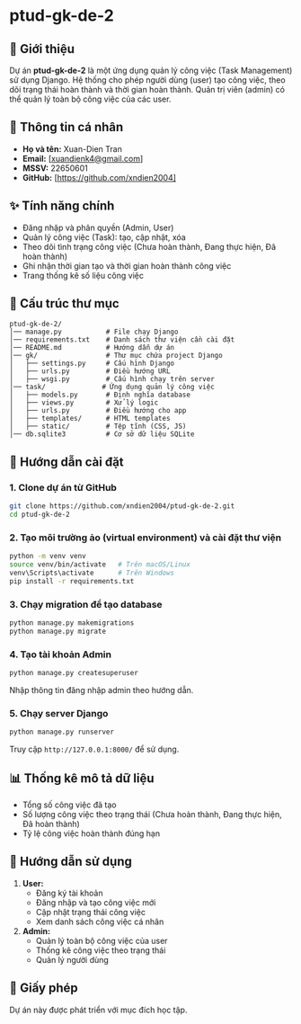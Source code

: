 # ptud-gk-de-2

## 📌 Giới thiệu
Dự án **ptud-gk-de-2** là một ứng dụng quản lý công việc (Task Management) sử dụng Django. Hệ thống cho phép người dùng (user) tạo công việc, theo dõi trạng thái hoàn thành và thời gian hoàn thành. Quản trị viên (admin) có thể quản lý toàn bộ công việc của các user.

## 👤 Thông tin cá nhân
- **Họ và tên:** Xuan-Dien Tran
- **Email:** [xuandienk4@gmail.com]
- **MSSV:** 22650601
- **GitHub:** [https://github.com/xndien2004]

## ✨ Tính năng chính
- Đăng nhập và phân quyền (Admin, User)
- Quản lý công việc (Task): tạo, cập nhật, xóa
- Theo dõi tình trạng công việc (Chưa hoàn thành, Đang thực hiện, Đã hoàn thành)
- Ghi nhận thời gian tạo và thời gian hoàn thành công việc
- Trang thống kê số liệu công việc

## 📂 Cấu trúc thư mục
```
ptud-gk-de-2/
│── manage.py           # File chạy Django
│── requirements.txt    # Danh sách thư viện cần cài đặt
│── README.md           # Hướng dẫn dự án
│── gk/                 # Thư mục chứa project Django
│   ├── settings.py     # Cấu hình Django
│   ├── urls.py         # Điều hướng URL
│   ├── wsgi.py         # Cấu hình chạy trên server
│── task/              # Ứng dụng quản lý công việc
│   ├── models.py       # Định nghĩa database
│   ├── views.py        # Xử lý logic
│   ├── urls.py         # Điều hướng cho app
│   ├── templates/      # HTML templates
│   ├── static/         # Tệp tĩnh (CSS, JS)
│── db.sqlite3          # Cơ sở dữ liệu SQLite
```

## 🚀 Hướng dẫn cài đặt

### 1. Clone dự án từ GitHub
```bash
git clone https://github.com/xndien2004/ptud-gk-de-2.git
cd ptud-gk-de-2
```

### 2. Tạo môi trường ảo (virtual environment) và cài đặt thư viện
```bash
python -m venv venv
source venv/bin/activate   # Trên macOS/Linux
venv\Scripts\activate      # Trên Windows
pip install -r requirements.txt
```

### 3. Chạy migration để tạo database
```bash
python manage.py makemigrations
python manage.py migrate
```

### 4. Tạo tài khoản Admin
```bash
python manage.py createsuperuser
```
Nhập thông tin đăng nhập admin theo hướng dẫn.

### 5. Chạy server Django
```bash
python manage.py runserver
```
Truy cập `http://127.0.0.1:8000/` để sử dụng.

## 📊 Thống kê mô tả dữ liệu
- Tổng số công việc đã tạo
- Số lượng công việc theo trạng thái (Chưa hoàn thành, Đang thực hiện, Đã hoàn thành)
- Tỷ lệ công việc hoàn thành đúng hạn

## 📜 Hướng dẫn sử dụng
1. **User:**
   - Đăng ký tài khoản
   - Đăng nhập và tạo công việc mới
   - Cập nhật trạng thái công việc
   - Xem danh sách công việc cá nhân
2. **Admin:**
   - Quản lý toàn bộ công việc của user
   - Thống kê công việc theo trạng thái
   - Quản lý người dùng

## 📄 Giấy phép
Dự án này được phát triển với mục đích học tập.

